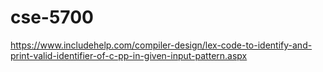 # cse-5700

https://www.includehelp.com/compiler-design/lex-code-to-identify-and-print-valid-identifier-of-c-pp-in-given-input-pattern.aspx
